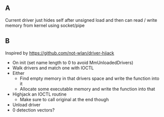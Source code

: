 ## A

Current driver just hides self after unsigned load and then can read / write memory from kernel using socket/pipe

## B

Inspired by https://github.com/not-wlan/driver-hijack

* On init (set name length to 0 to avoid MmUnloadedDrivers)
* Walk drivers and match one with IOCTL
* Either
  * Find empty memory in that drivers space and write the function into it
  * Allocate some executable memory and write the function into that
* Highjack an IOCTL routine
  * Make sure to call original at the end though
* Unload driver
* 0 detection vectors?
